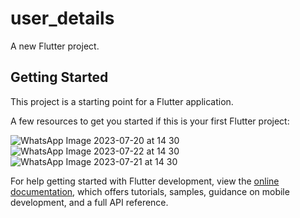 # user_details

A new Flutter project.

## Getting Started

This project is a starting point for a Flutter application.

A few resources to get you started if this is your first Flutter project:

![WhatsApp Image 2023-07-20 at 14 30](https://github.com/celikoglu23/Filter_Users/assets/75904751/539f0cad-b99d-4610-93a9-b8b5de670cd8)
![WhatsApp Image 2023-07-22 at 14 30](https://github.com/celikoglu23/Filter_Users/assets/75904751/6cf460c3-b9ef-4353-afc3-b9a0fc3c1163)
![WhatsApp Image 2023-07-21 at 14 30](https://github.com/celikoglu23/Filter_Users/assets/75904751/ede119dc-8885-4db1-b8b1-a8a1067be863)

For help getting started with Flutter development, view the
[online documentation](https://docs.flutter.dev/), which offers tutorials,
samples, guidance on mobile development, and a full API reference.
